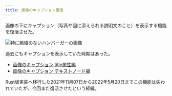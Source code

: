 ```yaml
---
title: 画像のキャプション復活
---
```

画像の下にキャプション（写真や図に添えられる説明文のこと）を表示する機能を復活させた。

![](https://lh3.googleusercontent.com/docs/ADP-6oFfSS7ACG0s0OubwThqU0EeA43L1n7hgojagnnL-smOIMKr5rwYzbUxzWA-WGcdWIMYRzTJOtqVvgk_0Pp-WfLfSPJ0qurkYg_zGp5uyXUeCOQH0FrHneWkOIHk8keLOjdm4sJjFGyZ0KFQ2epYtBhMrmgprSeOcHZxHDA_-iHfzyuHG01XUFrEqE4jAhtpiuXMtYh9DHD7F0G7BDUnfgc18PXQryBJCAr8qatiKXDAAN-lYZyNQGOvPqTWQIqoqCaqsmFe1psQPNtF6We62Az5mzfSkCA76ac3U61oQWhTxSCgdXK-TY6GEzbGa2j1BTmagEAdwFbdETFMTurIZToJgUpSO0eDelcFfTQHJNRgNOcbdGOvRJVBIeKzh-lk7VscXGMjJWN73NBS58d9GZfEP-Ii-cxXYKFyHvAKS4uJqhuX4aFJjyNqkPYGygQypYi5TXveXGuXjmVgGfDEza2CzdHzXcf9EhcCuOZL6nBbm2chGuVPiaQoEZp7HPaMLtMndLWh15j4ZjCNwsotFtjftR2UmtCw2Mw-CNMKDWhU6YDFz0xxfE9QiVFsi1VnRcUbASt7KyrDGBMm7ulC0VGapPC4Vo8S69UfPtvYPNB7_FM8uM-1fm5HfWxryxKoBbtETNrI1RPTX05tUQn_saNj-vTbJLQPRXDudDsvoJuuY0tfo3gIzEtFmSzQ-aA-pxx_cRZo6MoYjb5-Ja_fk0bPcBk8kLXeodh8L--l2lIEkVFpGon8dVKJc2uY9ml03ELZEfPr1YRWH3emPmjE6S75LcGrU1w-KXDJ3pTq5XtJwnP12WXP86muK7c6aU-uTju_BMXNpWynCuKpQ917tSFh50WXkvIRSXXvxC3qu2GsVDD1o02Htsqa2nGP55ubhfVDszNJR3WvjZSCX4J3cdS943f6AJFXCQpb6Go9lz76fRy-5sOb4JLWI1nT-AHYVteaBHiWkievAC8a6tNJDEpeN2VpW-iZ5h7L6_SuHTWPDotzH8iEP-WpnFBCSaxCnDp16VGrXwwnasgGBMVY7ZLuwSZ5nHiyTW4IeEBTw0Lq0wHftNrG-Gv3nl0DcXkIv9ccBfuVKpVd1N5VdTQtH4L2QbD_1tQzCx3cfmFifGBrxsMo6teYjFOLSzFTHIhkYFXFMEvOXzMgiOm5oYG_uwt4CjwNCBuplxlcTpgBn2FpA4favs4Y4K3xFKCYzvMoRyHf5-QUXgkxtLZ40e_OtmAAT56chdilbOB3IbLhuf6YJOA9 "特に脈絡のないハンバーガーの画像")

過去にもキャプションを表示していた時期はあった。

*   [画像のキャプション title属性編](https://r7kamura.com/articles/2020-11-07-image-caption-revised)
*   [画像のキャプション テキストノード編](https://r7kamura.com/articles/2020-09-22-markdown-caption)

Rust版実装へ移行した2021年11月07日から2022年5月20日までこの機能は失われていたが、今回また復活させたという経緯。
